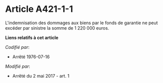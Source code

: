 # Article A421-1-1

L'indemnisation des dommages aux biens par le fonds de garantie ne peut excéder par sinistre la somme de 1 220 000 euros.

**Liens relatifs à cet article**

_Codifié par_:

  - Arrêté 1976-07-16

_Modifié par_:

  - Arrêté du 2 mai 2017 - art. 1
